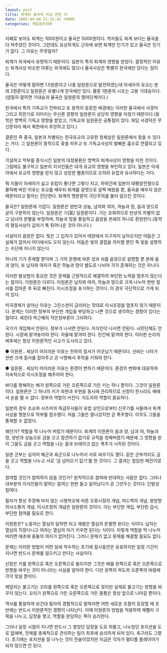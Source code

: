 ```yaml
---
layout: post
title: 퇴계와 율곡의 비교 한번 더
date: 2005-09-08 21:35:42 +0900
categories: 깨달음의대화
---
```

지폐로 보아도 퇴계는 1000원이고 율곡은 5000원이다. 학자들도 퇴계 보다는 율곡을 더 쳐주었던 것이다. 그런데도 요상하게도 근자에 보면 퇴계만 인기가 있고 율곡은 인기가 없다. 그 이유는 무엇일까?   
  
퇴계가 외국에서 유명하기 때문이다. 일본이 특히 퇴계의 영향을 받았다. 결정적인 이유는 퇴계사상 비슷한 아류는 외국에도 많으나 율곡사상은 특별히 한국에만 있다는 점이다.   
  
율곡은 어떻게 말하면 1.5원론이고 나중 일원론으로 발전하였는데 아세아의 유교는 본래 2원론이고 일원론은 유별나게 한국에만 있다. 물론 1원론의 시조는 고봉 기대승이다.(엄밀히 말하면 기대승과 율곡은 일원론의 맹아단계이다.)   
  
한국에서 특히 기독교가 전파되고 또 동학이 등장한 배경에는 이러한 율곡에서 서경덕 그리고 최한기로 이어지는 무신론 경향의 일원론이 상당히 영향을 미쳤기 때문이다.(동학은 명백히 기독교 영향을 받았고, 기독교와 일원론은 공통점이 있다. 화담 서경덕은 무신론자라 해서 북한에서 추앙하고 있다.)   
  
결론인 즉 중국, 일본과 차별되는 한국유교의 고유한 정체성은 일원론에서 찾을 수 있다는 거다. 그 일원론이 동학으로 꽃을 피우고 또 기독교사상의 발빠른 흡수로 연결되고 있다.   
  
각설하고 막부를 종식시킨 일본의 대정봉환은 명백히 퇴계사상이 영향을 미친 것이다. 그럼에도 불구하고 일본의 지식인들은 대개 유교의 영향을 부인하고 있다. 일본은 아세아에서 유교의 영향을 받지 않고 성장한 별종이므로 오히려 유럽과 유사하다는 거다.   
  
뭐 지들이 아세아가 싫고 유럽이 좋다면 그렇다 치고, 하여간에 일본이 태평양전쟁으로 몰락해 버린 이유는 유교를 배우되 퇴계를 겉멋으로 살짝 배웠을 뿐, 율곡을 배우지 않은 때문이라고 필자는 진단한다. 퇴계의 명분론이 극단주의를 불러 일으킨 것이다.   
  
율곡은? 일원론에 가깝다. 일원론은 양반과 상놈, 남자와 여자, 하늘과 땅, 음과 양으로 굳이 구분하지 않는다. 일원론은 기(氣) 일원론이다. 기는 조화하므로 반상의 차별이 없고 남녀의 분별을 부정하며, 하늘과 땅을 통일하고 음양을 본래의 하나로 환원한다.(동학의 평등사상이 갑자기 툭 튀어나온 것이 아니다.)   
  
사실이지 음양은 없다. 빛은 그 입자가 있어서 태양에서 지구까지 날아오지만 어둠은 그 실체가 없어서 어디에서도 오지 않는다. 어둠은 빛의 결핍을 의미할 뿐인 즉 빛을 설명하는 수단에 지나지 않는다.   
  
하나의 기가 존재할 뿐이며 그 기의 운행에 따른 성과 쇠를 음양으로 설명할 뿐 본래 음과 양이, 또 남자와 여자가 혹은 하늘과 땅이 별도로 나뉘어 각각 존재하는 것은 아니다.   
  
이러한 발상법이 중요한 것은 문제를 근원적으로 해결하려 부단한 노력을 멈추지 않는다는 점이다. 이원론은 다르다. 이원론은 남자와 여자, 하늘과 땅으로 크게 나누어 한번 질서를 잡아준 후 뒤로 빠진다. 미시조정을 포기하는 것이다. 이 경우 극단적으로 가게 되어 있다.   
  
미국경제가 살아난 이유는 그린스펀이 금리라는 잣대로 미시조정을 멈추지 않기 때문이다. 문제는 이러한 정부의 부단한 개입을 부당하고 나쁜 것으로 생각하는 경향이 있다는 점이다. 예컨대 박근혜의 작은정부론이 그러하다.   
  
국가가 개입해서 안된다. 정부가 나서면 안된다. 지식인이 나서면 안된다. 시민단체도 안 된다. 시장에 맡겨놓아야 한다. 자율에 맡겨야 한다. 민간에 맡겨야 한다. 이러한 논리의 배후에는 항상 이원론적인 사고가 도사리고 있다.   
  
● 이원론.. 세상이 어지러운 이유는 천하의 질서가 어긋났기 때문이다. 선비는 나아가 한번 크게 질서를 잡아주고 곧 낙향해서 후학을 키워야 한다.   
  
● 일원론.. 세상이 어지러운 이유는 환경이 변하기 때문이다. 환경의 변화에 대응하여 지속적으로 미시조정을 해주어야 한다.   
  
바다를 항해하는 배가 왼쪽으로 가든 오른쪽으로 가든 키는 하나 뿐이다. 그것이 일원론이다. 일원론은 그 하나의 키가 좌현과 우현을 동시에 관리하므로 선장이 한시라도 배에서 손을 뗄 수 없다. 정부의 역할이 커진다. 지도자의 역할이 중요하다.   
  
일본의 경우 조슈와 사츠마의 하급무사들이 유럽 상인으로부터 신무기를 사들여서 퇴계사상을 명분으로 막부를 접수했다. 처음 그들은 잘나갔지만 곧 폭주했다. 아무도 그들을 통제할 수 없었다.   
  
왜인가? 역할을 딱 나누어 버렸기 때문이다. 퇴계의 이원론이 음과 양, 남과 여, 하늘과 땅, 양반과 상놈으로 금을 긋고 참견하기 없기로 규칙을 정해버렸기 때문에 그 영향을 받아 그들도 금을 긋고 역할을 나눈 결과 브레이크 없는 폭주가 시작된 것이다.   
  
일본 군부는 심지어 해군과 육군으로 나누어서 서로 싸우기도 했다. 같은 군부끼리도 금을 긋고 역할을 나누고 서로 ‘금 넘어오기 없기’를 한 것이다. 그 결과는 참담한 패전이었다.   
  
참여할 것인가 참여하지 않을 것인가? 원칙적으로 참여에 반대하는 사람은 없다. 그러나 대부분의 지식인들이 말하는 참여는 한번 들고 일어났다가 곧 그만두는 것이다. 단발성 참여다.   
  
필자가 항상 주장해 마지 않는 시행착오에 따른 오류시정의 개념, 피드백의 개념, 쌍방향 의사소통의 개념, 미시조정의 개념은 일원론의 것이다. 이는 부단한 개입, 부단한 감시, 부단한 참여를 필요로 한다.   
  
이원론은? 노동자는 열심히 일하면 되고 재벌은 열심히 돈벌면 된다는 식이다. 남자는 열심히 직장다니고 여자는 열심히 아기 키우면 된다는 식이다. 이렇게 역할을 딱 나누어 버리면 애초에 충돌의 여지가 없어진다. 그러니 문제가 없고 문제를 해결할 필요도 없다.   
  
문제는 이러한 방법이 어떤 일에 착수하는 초기에 잠시동안은 유효하지만 일정 기간이 지나면 반드시 문제를 일으키고 만다는 사실이다.   
  
선장은 키를 왼쪽으로 혹은 오른쪽으로 돌리지만 그것은 배를 왼쪽으로 혹은 오른쪽으로 방향을 바꾸는 것이 아니라는 사실을 알아야 한다. 다만 왼쪽의 파도와 오른쪽의 바람에 각각 맞설 뿐이다.   
  
헤엄치는 물고기는 꼬리를 왼쪽으로 혹은 오른쪽으로 젖지만 실제로 물고기는 방향을 바꾸지 않는다. 꼬리가 왼쪽으로 가든 오른쪽으로 가든 몸통은 항상 앞으로 나아갈 뿐이다.   
  
역사를 통찰하여 보건대 필자의 경험칙으로 말하자면 어떤 새로운 흐름이 등장할 때 초반에는 반드시 이원론적인 경향이 나타난다. 이때 이원론의 방법을 적용하여 재빨리 구획을 나누고, 담장을 쌓고, 역할을 분담하는 쪽이 승리한다.   
  
그러나 일정 시점이 지나면 반드시 그 쌓았던 담장을 도로 허물고, 나누었던 포지션을 도로 없애며, 전체를 총체적으로 관리하는 팀이 최후에 승리하게 되어 있다. 축구라도 그렇다. 초기에는 포지션을 잘 나누는 것이 전술이었지만 지금은 각자가 멀티플 플레이어가 되지 않으면 안 된다.